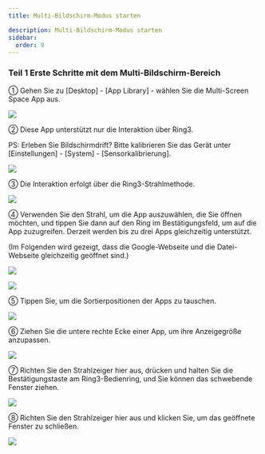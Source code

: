 ```yaml
---
title: Multi-Bildschirm-Modus starten

description: Multi-Bildschirm-Modus starten
sidebar:
  order: 9
---
```


### Teil 1 Erste Schritte mit dem Multi-Bildschirm-Bereich

① Gehen Sie zu \[Desktop] - \[App Library] - wählen Sie die Multi-Screen Space App aus.

![](public/images/air3/de/multi-screen-1.png)

② Diese App unterstützt nur die Interaktion über Ring3.

PS: Erleben Sie Bildschirmdrift? Bitte kalibrieren Sie das Gerät unter \[Einstellungen] - \[System] - \[Sensorkalibrierung].

![](public/images/air3/de/multi-screen-2.png)


③ Die Interaktion erfolgt über die Ring3-Strahlmethode.

![](public/images/air3/multi-screen-3.jpg)

④ Verwenden Sie den Strahl, um die App auszuwählen, die Sie öffnen möchten, und tippen Sie dann auf den Ring im Bestätigungsfeld, um auf die App zuzugreifen. Derzeit werden bis zu drei Apps gleichzeitig unterstützt.

(Im Folgenden wird gezeigt, dass die Google-Webseite und die Datei-Webseite gleichzeitig geöffnet sind.)

![](public/images/air3/multi-screen-4.jpg)

![](public/images/air3/multi-screen-5.jpg)

⑤ Tippen Sie, um die Sortierpositionen der Apps zu tauschen.

![](public/images/air3/multi-screen-6.jpg)

⑥ Ziehen Sie die untere rechte Ecke einer App, um ihre Anzeigegröße anzupassen.

![](public/images/air3/multi-screen-7.png)

⑦ Richten Sie den Strahlzeiger hier aus, drücken und halten Sie die Bestätigungstaste am Ring3-Bedienring, und Sie können das schwebende Fenster ziehen.

![](public/images/air3/multi-screen-8.png)

⑧ Richten Sie den Strahlzeiger hier aus und klicken Sie, um das geöffnete Fenster zu schließen.

![](public/images/air3/multi-screen-9.png)